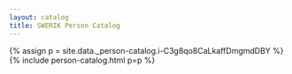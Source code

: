 ```yaml
---
layout: catalog
title: SWERIK Person Catalog
---
```

{% assign p = site.data._person-catalog.i-C3g8qo8CaLkaffDmgmdDBY %}
{% include person-catalog.html p=p %}

